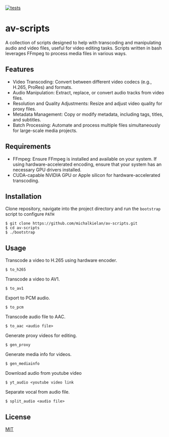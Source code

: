 [![tests](https://github.com/michalkielan/av-scripts/actions/workflows/build.yml/badge.svg?branch=master)](https://github.com/michalkielan/av-scripts/actions/workflows/build.yml)

# av-scripts
A collection of scripts designed to help with transcoding and manipulating audio and video files, useful for video editing tasks. Scripts written in bash leverages FFmpeg to process media files in various ways.

## Features
* Video Transcoding: Convert between different video codecs (e.g., H.265, ProRes) and formats.
* Audio Manipulation: Extract, replace, or convert audio tracks from video files.
* Resolution and Quality Adjustments: Resize and adjust video quality for proxy files.
* Metadata Management: Copy or modify metadata, including tags, titles, and subtitles.
* Batch Processing: Automate and process multiple files simultaneously for large-scale media projects.

## Requirements
* FFmpeg: Ensure FFmpeg is installed and available on your system. If using hardware-accelerated encoding, ensure that your system has an necessary GPU drivers installed.
* CUDA-capable NVIDIA GPU or Apple silicon for hardware-accelerated transcoding.

## Installation

Clone repository, navigate into the project directory and run the `bootstrap` script to configure `PATH`

```
$ git clone https://github.com/michalkielan/av-scripts.git
$ cd av-scripts
$ ./bootstrap
```

## Usage
Transcode a video to H.265 using hardware encoder.

`$ to_h265`

Transcode a video to AV1.

`$ to_av1`

Export to PCM audio.

`$ to_pcm`

Transcode audio file to AAC.

`$ to_aac <audio file>`

Generate proxy videos for editing.

`$ gen_proxy`

Generate media info for videos.

`$ gen_mediainfo`

Download audio from youtube video

`$ yt_audio <youtube video link`

Separate vocal from audio file.

`$ split_audio <audio file>`

## License
[MIT](https://github.com/michalkielan/av-scripts/blob/master/LICENSE)
